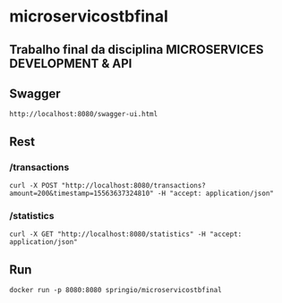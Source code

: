 # microservicostbfinal

## Trabalho final da disciplina MICROSERVICES DEVELOPMENT & API

## Swagger
```
http://localhost:8080/swagger-ui.html
```
## Rest

### /transactions
```
curl -X POST "http://localhost:8080/transactions?amount=200&timestamp=15563637324810" -H "accept: application/json"
```

### /statistics
```
curl -X GET "http://localhost:8080/statistics" -H "accept: application/json"
```

## Run
```
docker run -p 8080:8080 springio/microservicostbfinal
```
